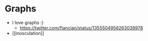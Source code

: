 # Graphs

- I love graphs :)
  - https://twitter.com/flancian/status/1355504956263038978
- [[inosculation]]

